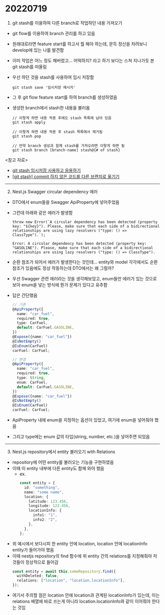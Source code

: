 # 20220719

1. git stash를 이용하여 다른 branch로 작업하던 내용 가져오기

- git flow를 이용하여 branch 관리를 하고 있음
- 원래대로라면 feature start를 하고서 뭘 해야 하는데, 문득 정신을 차려보니 develop에 있는 나를 발견함
- 이미 작업은 어느 정도 해버렸고... 어떡하지? 라고 하기 보다는 스쳐 지나가듯 본 git stash를 떠올림
- 우선 하던 것을 stash를 사용하여 임시 저장함
  ```
  git stash save '임시저장 메시지'
  ```
- 그 후 git flow feature start를 하여 branch를 생성하였음
- 생성한 branch에서 stash한 내용을 불러옴

  ```
  // 이렇게 하면 내용 적용 후에도 stash 목록에 남아 있음
  git stash apply

  // 이렇게 하면 내용 적용 후 stash 목록에서 제거됨
  git stash pop

  // 만약 branch 생성과 함께 stash를 가져오려면 이렇게 하면 됨
  git stash branch [branch-name] stash@{# of stash}
  ```

<참고 자료>

- [git stash 임시저장 사용하고 응용하기](https://velog.io/@byeol4001/git-stash-%EC%82%AC%EC%9A%A9%ED%95%98%EA%B8%B0)
- [[git stash] commit 하지 않은 코드를 다른 브랜치로 옮기기](https://leebaro.tistory.com/entry/git-stash-commit-%ED%95%98%EC%A7%80-%EC%95%8A%EC%9D%80-%EC%BD%94%EB%93%9C%EB%A5%BC-%EB%8B%A4%EB%A5%B8-%EB%B8%8C%EB%9E%9C%EC%B9%98%EB%A1%9C-%EC%98%AE%EA%B8%B0%EA%B8%B0)

---

2. Nest.js Swagger circular dependency 에러

- DTO에서 enum들을 Swagger ApiProperty에 넣어주었음
- 그런데 아래와 같은 에러가 발생함

  ```
  throw new Error(`A circular dependency has been detected (property key: "${key}"). Please, make sure that each side of a bidirectional relationships are using lazy resolvers ("type: () => ClassType").`);

  Error: A circular dependency has been detected (property key: "GASOLINE"). Please, make sure that each side of a bidirectional relationships are using lazy resolvers ("type: () => ClassType").
  ```

- 순환 참조가 되어서 에러가 발생한다는 것인데... entity와 model 각각에서도 순환 참조가 있음에도 정상 작동하는데 DTO에서는 왜 그럴까?
- 우선 Swagger 관련 에러라는 것을 생각해보았고, enum들만 에러가 있는 것으로 보아 enum을 넣는 방식에 뭔가 문제가 있다고 유추함
- 답은 간단했음

  ```ts
  // 기존
  @ApiProperty({
    name: "car_fuel",
    required: true,
    type: CarFuel,
    default: CarFuel.GASOLINE,
  })
  @Expose({name: "car_fuel"})
  @IsNotEmpty()
  @IsEnum(CarFuel)
  carFuel: CarFuel;

  // 변경
  @ApiProperty({
    name: "car_fuel",
    required: true,
    type: String,
    enum: CarFuel,
    default: CarFuel.GASOLINE,
  })
  @Expose({name: "car_fuel"})
  @IsNotEmpty()
  @IsEnum(CarFuel)
  carFuel: CarFuel;
  ```

- ApiProperty 내에 enum을 지정하는 옵션이 있었고, 여기에 enum을 넣어줘야 했음
- 그리고 type에는 enum 값의 타입(string, number, etc.)을 넣어주면 되었음

---

3. Nest.js repository에서 entity 불러오기 with Relations

- repository에 어떤 entity를 불러오는 기능을 구현하였음
- 이때 이 entity 내부에 다른 entity도 함께 와야 했음
  - ex.
    ```ts
    const entity = {
      id: "something",
      name: "some name",
      location: {
        latitude: 123.456,
        longitude: 123.456,
        locationInfo: {
          info1: "1",
          info2: "2",
        },
      },
    };
    ```
- 위 예시에서 보다시피 한 entity 안에 location, location 안에 locationInfo entity가 들어가야 했음
- 이때 nestjs repository의 find 함수에 위 entity 간의 relations를 지정해줘야 저것들이 정상적으로 들어감
  ```ts
  const entity = await this.someRepository.find({
    withDeleted: false,
    relations: ["location", "location.locationInfo"],
  });
  ```
- 여기서 주의할 점은 location 안에 location과 관계된 locationInfo가 있는데, 이는 relations 배열에 바로 쓰는게 아니라 location.locationInfo와 같이 이어줘야 한다는 것임
